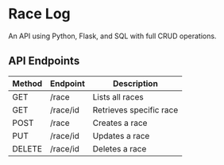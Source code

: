 # Race Log

An API using Python, Flask, and SQL with full CRUD operations.

## API Endpoints

| Method | Endpoint| Description |
|-|-|-|
| GET | /race | Lists all races |
| GET | /race/id | Retrieves specific race |
| POST | /race | Creates a race |
| PUT | /race/id | Updates a race |
| DELETE | /race/id | Deletes a race |
